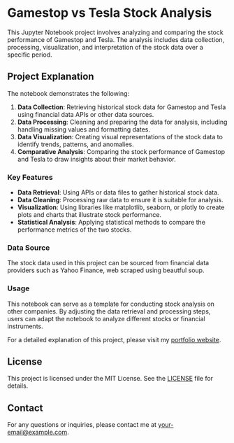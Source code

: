 # Gamestop vs Tesla Stock Analysis

This Jupyter Notebook project involves analyzing and comparing the stock performance of Gamestop and Tesla. The analysis includes data collection, processing, visualization, and interpretation of the stock data over a specific period.

## Project Explanation

The notebook demonstrates the following:

1. **Data Collection**: Retrieving historical stock data for Gamestop and Tesla using financial data APIs or other data sources.
2. **Data Processing**: Cleaning and preparing the data for analysis, including handling missing values and formatting dates.
3. **Data Visualization**: Creating visual representations of the stock data to identify trends, patterns, and anomalies.
4. **Comparative Analysis**: Comparing the stock performance of Gamestop and Tesla to draw insights about their market behavior.

### Key Features

- **Data Retrieval**: Using APIs or data files to gather historical stock data.
- **Data Cleaning**: Processing raw data to ensure it is suitable for analysis.
- **Visualization**: Using libraries like matplotlib, seaborn, or plotly to create plots and charts that illustrate stock performance.
- **Statistical Analysis**: Applying statistical methods to compare the performance metrics of the two stocks.

### Data Source

The stock data used in this project can be sourced from financial data providers such as Yahoo Finance, web scraped using beautful soup. 

### Usage

This notebook can serve as a template for conducting stock analysis on other companies. By adjusting the data retrieval and processing steps, users can adapt the notebook to analyze different stocks or financial instruments.

For a detailed explanation of this project, please visit my [portfolio website](http://your-portfolio-link.com).

## License

This project is licensed under the MIT License. See the [LICENSE](LICENSE.txt) file for details.

## Contact

For any questions or inquiries, please contact me at [your-email@example.com](mailto:main@leonardo-gold.com).
